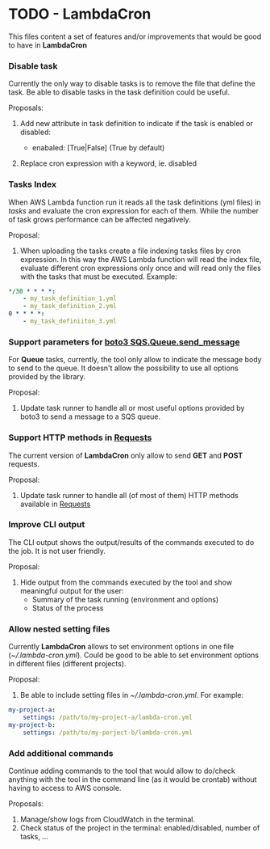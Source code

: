 
# TODO - LambdaCron

This files content a set of features and/or improvements that would be
good to have in **LambdaCron**

### Disable task
Currently the only way to disable tasks is to remove the file that define
the task. Be able to disable tasks in the task definition could be useful.

Proposals:

1. Add new attribute in task definition to indicate if the task is enabled or disabled:
    * enabaled: [True|False] (True by default)
    
1. Replace cron expression with a keyword, ie. disabled
    
### Tasks Index
When AWS Lambda function run it reads all the task definitions (yml files) in *tasks* and
evaluate the cron expression for each of them. While the number of task grows
performance can be affected negatively. 

Proposal:

1. When uploading the tasks create a file indexing tasks files by cron expression.
In this way the AWS Lambda function will read the index file, evaluate different cron
expressions only once and will read only the files with the tasks that must be executed.
Example:

```yaml
*/30 * * * *:
    - my_task_definition_1.yml
    - my_task_definition_2.yml
0 * * * *:
    - my_task_definiiton_3.yml
```

### Support parameters for [boto3 SQS.Queue.send_message](http://boto3.readthedocs.io/en/latest/reference/services/sqs.html#SQS.Queue.send_message)
For **Queue** tasks, currently, the tool only allow to indicate the message body 
to send to the queue. It doesn't allow the possibility to use all options provided
by the library.

Proposal:

1. Update task runner to handle all or most useful options provided by boto3
to send a message to a SQS queue.

### Support HTTP methods in [Requests](http://docs.python-requests.org/en/master/)
The current version of **LambdaCron** only allow to send **GET** and **POST** requests.

Proposal:

1. Update task runner to handle all (of most of them) HTTP methods available in
[Requests](http://docs.python-requests.org/en/master/)

### Improve CLI output
The CLI output shows the output/results of the commands executed to do the job. It
is not user friendly.

Proposal:

1. Hide output from the commands executed by the tool and show meaningful output
for the user:
    * Summary of the task running (environment and options)
    * Status of the process
    
### Allow nested setting files
Currently **LambdaCron** allows to set environment options in one file
(*~/.lambda-cron.yml*). Could be good to be able to set environment options
in different files (different projects).

Proposal:

1. Be able to include setting files in *~/.lambda-cron.yml*. For example:

```yaml
my-project-a:
    settings: /path/to/my-project-a/lambda-cron.yml
my-project-b:
    settings: /path/to/my-porject-b/lambda-cron.yml
```

### Add additional commands
Continue adding commands to the tool that would allow to do/check anything
with the tool in the command line (as it would be crontab) without having
to access to AWS console.

Proposals:

1. Manage/show logs from CloudWatch in the terminal.
1. Check status of the project in the terminal: enabled/disabled, number of tasks, ...
